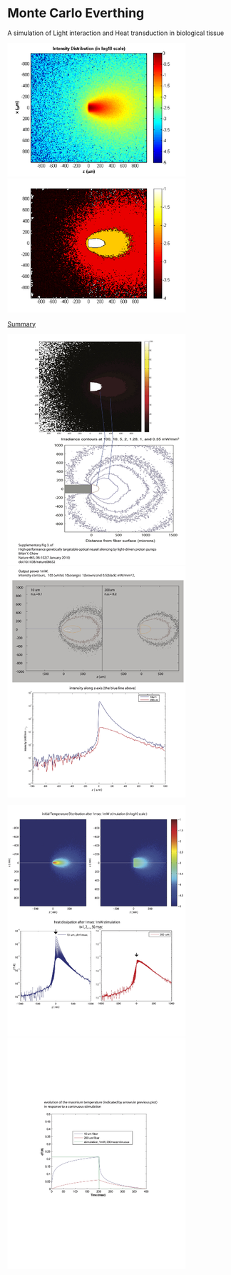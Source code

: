 # Monte Carlo Everthing

A simulation of Light interaction and Heat transduction in biological tissue
<p float="left">
  <img src="/figs/intensity_log.png" width="400" />
  <img src="/figs/intensity_contour.png" width="400" /> 
</p>

[Summary](/figs/Binder1.pdf)

<p float="left">
  <img src="/figs/Binder1.jpg" width="400" />
  <img src="/figs/Binder2.jpg" width="400" /> 
</p>

<p float="left">
  <img src="/figs/Binder3.jpg" width="400" />
  <img src="/figs/Binder4.jpg" width="400" /> 
</p>
